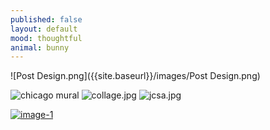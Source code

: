 ```yaml
---
published: false
layout: default
mood: thoughtful
animal: bunny
---
```

![Post Design.png]({{site.baseurl}}/images/Post Design.png)

![chicago mural]({{site.baseurl}}/images/lssa.jpg)
![collage.jpg]({{site.baseurl}}/images/collage.jpg)
![jcsa.jpg]({{site.baseurl}}/images/jcsa.jpg)
<div>
      <a class="example-image-link" href="({{site.baseurl}}/images/lssa.jpg)" data-lightbox="example-1"></a>
      <a class="example-image-link" href="({{site.baseurl}}/images/collage.jpg)" data-lightbox="example-2" data-title="Optional caption."><img class="example-image" src="![collage.jpg]({{site.baseurl}}/images/collage.jpg)" alt="image-1"/></a>
     </div>